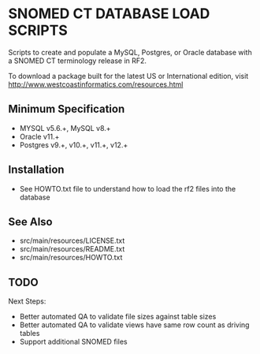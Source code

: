 SNOMED CT DATABASE LOAD SCRIPTS
===============================
Scripts to create and populate a MySQL, Postgres, or Oracle database with a 
SNOMED CT terminology release in RF2.

To download a package built for the latest US or International edition, visit
http://www.westcoastinformatics.com/resources.html

Minimum Specification
---------------------
- MYSQL v5.6.+, MySQL v8.+
- Oracle v11.+
- Postgres v9.+, v10.+, v11.+, v12.+

Installation
------------
* See HOWTO.txt file to understand how to load the rf2 files into the database


See Also
--------
* src/main/resources/LICENSE.txt
* src/main/resources/README.txt
* src/main/resources/HOWTO.txt
   
TODO
----
Next Steps:
* Better automated QA to validate file sizes against table sizes
* Better automated QA to validate views have same row count as driving tables
* Support additional SNOMED files

